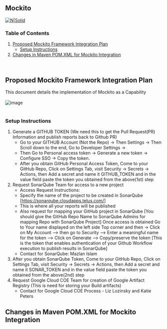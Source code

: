 
## Mockito

[![N|Solid](https://images.ctfassets.net/fikanzmkdlqn/5NoHRB1q6lrNzSSpekhrG5/cf22f3d7d9e82aed5e79659800458b57/TELUS_TAGLINE_HORIZONTAL_EN.svg)](https://www.telus.com/en/)


### Table of Contents

1. [Proposed Mockito Framework Integration Plan](#proposed-mockito-framework-integration-plan) 
   + [Setup Instructions](#setup-instructions)
2. [Changes in Maven POM.XML for Mockito Integration](#changes-in-maven-pom-xml-for-mockito-integration)

 
<br>


## Proposed Mockito Framework Integration Plan

This document details the implementation of Mockito as a Capability
<br>
<br>
![image](https://user-images.githubusercontent.com/100637276/163222841-6ad7a78b-6937-4718-a5ea-f4a661c9cd67.png)
<br>
<br>

### Setup Instructions

1. Generate a GITHUB TOKEN (We need this to get the Pull Request(PR) Information and publish reports back to Github PR)
   * Go to your GITHUB Account (Not the Repo) -> Then Settings -> Then Scroll down to the end, Go to Developer Settings ->
   * Then Go to Personal access token -> Generate a new token -> Configure SSO -> Copy the token.
   * After you obtain GitHub Personal Access Token, Come to your GitHub Repo, Click on Settings Tab, visit Security -> Secrets -> Actions, then Add a secret and name it GITHUB_TOKEN  and in the value field paste the token you obtained from the above(1st) step
2. Request SonarQube Team for access to a new project 
   * Access Request Instructions:
   * Specify the name of the project to be created in SonarQube [https://sonarqube.cloudapps.telus.com/]
   * This is where all your reports will be published
   * Also request for mapping your GitHub project in SonarQube [You should give the GitHub Repo Name to SonarQube Admins for mapping Repo with SonarQube Project]
    Once access is obtained Go to Your name displayed on the left side Top corner and then -> Click on My Account --> then go to Security --> Enter a meaningful name for the token --> Click on Generate --> Copy/preserve the token [This is the token that enables authentication of your Github Workflow execution to publish results in SonarQube]
   * Contact for SonarQube: Mazlan Islam
3. After you obtain SonarQube Token, Come to your GitHub Repo, Click on Settings Tab, visit Security -> Secrets -> Actions, then Add a secret and name it SONAR_TOKEN and in the value field paste the token you obtained from the above(2nd) step
4. Request Google Cloud COE Team for creation of Google Artifact Registry (This is need for storing your Build artifacts) 
   * Contact for Google Cloud COE Process  - Liz Lozinsky and Katie Peters

## Changes in Maven POM.XML for Mockito Integration


